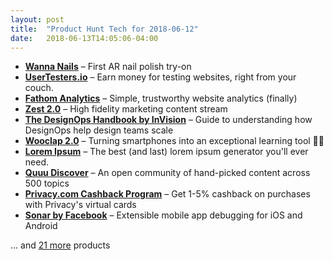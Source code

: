 ```yaml
---
layout: post
title:  "Product Hunt Tech for 2018-06-12"
date:   2018-06-13T14:05:06-04:00
---
```


* **[Wanna Nails](https://www.producthunt.com/posts/wanna-nails?utm_campaign=producthunt-api&utm_medium=api&utm_source=Application%3A+Daily+Digest+RSS+%28ID%3A+3202%29)** – First AR nail polish try-on
* **[UserTesters.io](https://www.producthunt.com/posts/usertesters-io?utm_campaign=producthunt-api&utm_medium=api&utm_source=Application%3A+Daily+Digest+RSS+%28ID%3A+3202%29)** – Earn money for testing websites, right from your couch.
* **[Fathom Analytics](https://www.producthunt.com/posts/fathom-analytics?utm_campaign=producthunt-api&utm_medium=api&utm_source=Application%3A+Daily+Digest+RSS+%28ID%3A+3202%29)** – Simple, trustworthy website analytics (finally)
* **[Zest 2.0](https://www.producthunt.com/posts/zest-2-0?utm_campaign=producthunt-api&utm_medium=api&utm_source=Application%3A+Daily+Digest+RSS+%28ID%3A+3202%29)** – High fidelity marketing content stream
* **[The DesignOps Handbook by InVision](https://www.producthunt.com/posts/the-designops-handbook-by-invision?utm_campaign=producthunt-api&utm_medium=api&utm_source=Application%3A+Daily+Digest+RSS+%28ID%3A+3202%29)** – Guide to understanding how DesignOps help design teams scale
* **[Wooclap 2.0](https://www.producthunt.com/posts/wooclap-2-0?utm_campaign=producthunt-api&utm_medium=api&utm_source=Application%3A+Daily+Digest+RSS+%28ID%3A+3202%29)** – Turning smartphones into an exceptional learning tool 👩‍🏫
* **[Lorem Ipsum](https://www.producthunt.com/posts/lorem-ipsum-2?utm_campaign=producthunt-api&utm_medium=api&utm_source=Application%3A+Daily+Digest+RSS+%28ID%3A+3202%29)** – The best (and last) lorem ipsum generator you'll ever need.
* **[Quuu Discover](https://www.producthunt.com/posts/quuu-discover?utm_campaign=producthunt-api&utm_medium=api&utm_source=Application%3A+Daily+Digest+RSS+%28ID%3A+3202%29)** – An open community of hand-picked content across 500 topics
* **[Privacy.com Cashback Program](https://www.producthunt.com/posts/privacy-com-cashback-program?utm_campaign=producthunt-api&utm_medium=api&utm_source=Application%3A+Daily+Digest+RSS+%28ID%3A+3202%29)** – Get 1-5% cashback on purchases with Privacy's virtual cards
* **[Sonar by Facebook](https://www.producthunt.com/posts/sonar-by-facebook?utm_campaign=producthunt-api&utm_medium=api&utm_source=Application%3A+Daily+Digest+RSS+%28ID%3A+3202%29)** – Extensible mobile app debugging for iOS and Android

… and [21 more](https://www.producthunt.com/tech) products